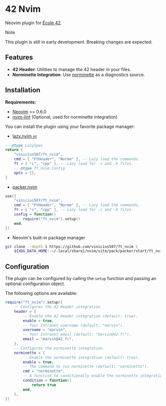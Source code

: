 # 42 Nvim

Neovim plugin for [École 42](https://42.fr).

> [!NOTE]
> This plugin is still in early development. Breaking changes are expected.

## Features

- **42 Header**: Utilities to manage the 42 header in your files.
- **Norminette Integration**: Use [norminette](https://github.com/42School/norminette) as a diagnostics source.

## Installation

**Requirements:**

- [Neovim](https://github.com/neovim/neovim) >= 0.6.0
- [nvim-lint](https://github.com/mfussenegger/nvim-lint) (Optional, used for norminette integration)

You can install the plugin using your favorite package manager:

- [lazy.nvim 💤](https://github.com/folke/lazy.nvim)

```lua
---@type LazySpec
return {
	"vinicius507/ft_nvim",
	cmd = { "FtHeader", "Norme" }, -- Lazy load the commands.
	ft = { "c", "cpp" }, -- Lazy load for .c and .h files.
	---@type ft_nvim.Config
	opts = {},
}
```

- [packer.nvim](https://github.com/wbthomason/packer.nvim)

```lua
use({
	"vinicius507/ft_nvim",
	cmd = { "FtHeader", "Norme" }, -- Lazy load the commands.
	ft = { "c", "cpp" }, -- Lazy load for .c and .h files.
	config = function()
		require("ft_nvim").setup()
	end,
})
```

- Neovim's built-in package manager

```sh
git clone --depth 1 https://github.com/vinicius507/ft_nvim \
	${XDG_DATA_HOME:-~/.local/share}/nvim/site/pack/packer/start/ft_nvim
```

## Configuration

The plugin can be configured by calling the `setup` function and passing an optional configuration object.

The following options are available:

```lua
require("ft_nvim").setup({
	-- Configures the 42 Header integration
	header = {
		-- Enable the 42 Header integration (default: true).
		enable = true,
		-- Your Intranet username (default: "marvin").
		username = "marvin",
		-- Your Intranet email (default: "marvin@42.fr").
		email = "marvin@42.fr",
	},
	-- Configures the norminette integration.
	norminette = {
		-- Enable the norminette integration (default: true).
		enable = true,
		-- The command to run norminette (default: "norminette").
		cmd = "norminette",
		-- A function to conditionally enable the norminette integration (default: nil)
		condition = function()
			return true
		end,
	},
})
```
